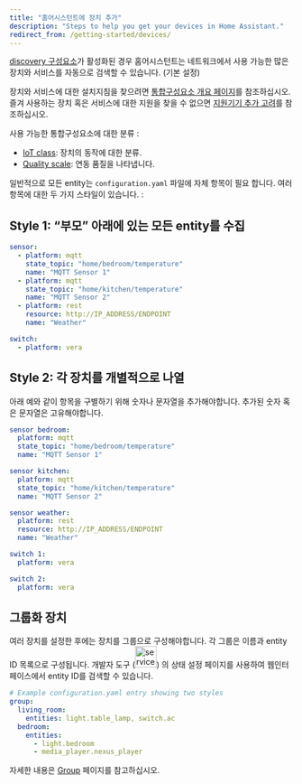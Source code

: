 ```yaml
---
title: "홈어시스턴트에 장치 추가"
description: "Steps to help you get your devices in Home Assistant."
redirect_from: /getting-started/devices/
---
```


[discovery 구성요소](/integrations/discovery/)가 활성화된 경우 홈어시스턴트는 네트워크에서 사용 가능한 많은 장치와 서비스를 자동으로 검색할 수 있습니다. (기본 설정)

장치와 서비스에 대한 설치지침을 찾으려면 [통합구성요소 개요 페이지](/integrations/)를 참조하십시오. 즐겨 사용하는 장치 혹은 서비스에 대한 지원을 찾을 수 없으면 [지원기기 추가 고려](/developers/add_new_platform/)를 참조하십시오. 

사용 가능한 통합구성요소에 대한 분류 :

- [IoT class](/blog/2016/02/12/classifying-the-internet-of-things): 장치의 동작에 대한 분류.
- [Quality scale](/docs/quality_scale/): 연동 품질을 나타냅니다.

일반적으로 모든 entity는 `configuration.yaml` 파일에 자체 항목이 필요 합니다. 여러 항목에 대한 두 가지 스타일이 있습니다. :

## Style 1: “부모” 아래에 있는 모든 entity를 수집

```yaml
sensor:
  - platform: mqtt
    state_topic: "home/bedroom/temperature"
    name: "MQTT Sensor 1"
  - platform: mqtt
    state_topic: "home/kitchen/temperature"
    name: "MQTT Sensor 2"
  - platform: rest
    resource: http://IP_ADDRESS/ENDPOINT
    name: "Weather"

switch:
  - platform: vera
```

## Style 2: 각 장치를 개별적으로 나열

아래 예와 같이 항목을 구별하기 위해 숫자나 문자열을 추가해야합니다. 추가된 숫자 혹은 문자열은 고유해야합니다.

```yaml
sensor bedroom:
  platform: mqtt
  state_topic: "home/bedroom/temperature"
  name: "MQTT Sensor 1"

sensor kitchen:
  platform: mqtt
  state_topic: "home/kitchen/temperature"
  name: "MQTT Sensor 2"

sensor weather:
  platform: rest
  resource: http://IP_ADDRESS/ENDPOINT
  name: "Weather"

switch 1:
  platform: vera

switch 2:
  platform: vera
```

## 그룹화 장치

여러 장치를 설정한 후에는 장치를 그룹으로 구성해야합니다.
각 그룹은 이름과 entity ID 목록으로 구성됩니다. 개발자 도구 (<img src='/images/screenshots/developer-tool-states-icon.png' alt='service developer tool icon' class="no-shadow" height="38" />) 의 상태 설정 페이지를 사용하여 웹인터페이스에서 entity ID를 검색할 수 있습니다. 

```yaml
# Example configuration.yaml entry showing two styles
group:
  living_room:
    entities: light.table_lamp, switch.ac
  bedroom:
    entities:
      - light.bedroom
      - media_player.nexus_player
```

자세한 내용은 [Group](/integrations/group/) 페이지를 참고하십시오.
